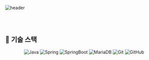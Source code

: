 ![header](https://capsule-render.vercel.app/api?type=cylinder&color=f07a88&height=150&section=header&text=Hello👋&fontColor=ffffff&fontSize=70&animation=fadeIn&fontAlignY=55&desc=%20&descAlignY=62&descAlign=62)

<br>
<br>

## 📖 기술 스택  

<div align="center">

![Java](https://img.shields.io/badge/Java-007396?style=flat&logo=OpenJDK&logoColor=white)
![Spring](https://img.shields.io/badge/Spring-6DB33F?style=flat&logo=Spring&logoColor=white)
![SpringBoot](https://img.shields.io/badge/SpringBoot-6DB33F?style=flat&logo=SpringBoot&logoColor=white)
![MariaDB](https://img.shields.io/badge/mariadb-003545?style=flat&logo=mariadb&logoColor=white)
![Git](https://img.shields.io/badge/git-F05032?style=flat&logo=git&logoColor=white)
![GitHub](https://img.shields.io/badge/github-181717?style=flat&logo=github&logoColor=white)

</div>



